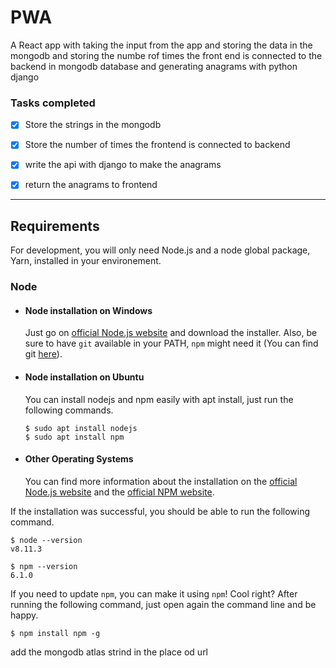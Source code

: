 # PWA

A React app with taking the input from the app and storing the data in the mongodb and storing the numbe rof times the
front end is connected to the backend in mongodb database and generating anagrams with python django

### Tasks completed 

- [x] Store the strings in the mongodb 
- [x] Store the number of times the frontend is connected to backend 
- [x] write the api with django to make the anagrams 
- [x] return the anagrams to frontend 


---
## Requirements

For development, you will only need Node.js and a node global package, Yarn, installed in your environement.

### Node
- #### Node installation on Windows

  Just go on [official Node.js website](https://nodejs.org/) and download the installer.
Also, be sure to have `git` available in your PATH, `npm` might need it (You can find git [here](https://git-scm.com/)).

- #### Node installation on Ubuntu

  You can install nodejs and npm easily with apt install, just run the following commands.

      $ sudo apt install nodejs
      $ sudo apt install npm

- #### Other Operating Systems
  You can find more information about the installation on the [official Node.js website](https://nodejs.org/) and the [official NPM website](https://npmjs.org/).

If the installation was successful, you should be able to run the following command.

    $ node --version
    v8.11.3

    $ npm --version
    6.1.0

If you need to update `npm`, you can make it using `npm`! Cool right? After running the following command, just open again the command line and be happy.

    $ npm install npm -g

add the mongodb atlas strind in the place od url 
